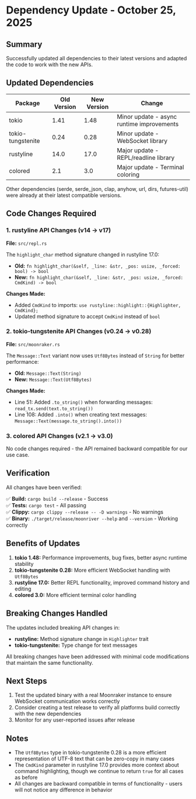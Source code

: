 # Dependency Update - October 25, 2025

## Summary

Successfully updated all dependencies to their latest versions and adapted the
code to work with the new APIs.

## Updated Dependencies

| Package           | Old Version | New Version | Change                                    |
| ----------------- | ----------- | ----------- | ----------------------------------------- |
| tokio             | 1.41        | 1.48        | Minor update - async runtime improvements |
| tokio-tungstenite | 0.24        | 0.28        | Minor update - WebSocket library          |
| rustyline         | 14.0        | 17.0        | Major update - REPL/readline library      |
| colored           | 2.1         | 3.0         | Major update - Terminal coloring          |

Other dependencies (serde, serde_json, clap, anyhow, url, dirs, futures-util)
were already at their latest compatible versions.

## Code Changes Required

### 1. rustyline API Changes (v14 → v17)

**File:** `src/repl.rs`

The `highlight_char` method signature changed in rustyline 17.0:

- **Old:**
  `fn highlight_char(&self, _line: &str, _pos: usize, _forced: bool) -> bool`
- **New:**
  `fn highlight_char(&self, _line: &str, _pos: usize, _forced: CmdKind) -> bool`

**Changes Made:**

- Added `CmdKind` to imports:
  `use rustyline::highlight::{Highlighter, CmdKind};`
- Updated method signature to accept `CmdKind` instead of `bool`

### 2. tokio-tungstenite API Changes (v0.24 → v0.28)

**File:** `src/moonraker.rs`

The `Message::Text` variant now uses `Utf8Bytes` instead of `String` for better
performance:

- **Old:** `Message::Text(String)`
- **New:** `Message::Text(Utf8Bytes)`

**Changes Made:**

- Line 51: Added `.to_string()` when forwarding messages:
  `read_tx.send(text.to_string())`
- Line 108: Added `.into()` when creating text messages:
  `Message::Text(message.to_string().into())`

### 3. colored API Changes (v2.1 → v3.0)

No code changes required - the API remained backward compatible for our use
case.

## Verification

All changes have been verified:

✅ **Build:** `cargo build --release` - Success\
✅ **Tests:** `cargo test` - All passing\
✅ **Clippy:** `cargo clippy --release -- -D warnings` - No warnings\
✅ **Binary:** `./target/release/moonriver --help` and `--version` - Working
correctly

## Benefits of Updates

1. **tokio 1.48:** Performance improvements, bug fixes, better async runtime
   stability
2. **tokio-tungstenite 0.28:** More efficient WebSocket handling with
   `Utf8Bytes`
3. **rustyline 17.0:** Better REPL functionality, improved command history and
   editing
4. **colored 3.0:** More efficient terminal color handling

## Breaking Changes Handled

The updates included breaking API changes in:

- **rustyline:** Method signature change in `Highlighter` trait
- **tokio-tungstenite:** Type change for text messages

All breaking changes have been addressed with minimal code modifications that
maintain the same functionality.

## Next Steps

1. Test the updated binary with a real Moonraker instance to ensure WebSocket
   communication works correctly
2. Consider creating a test release to verify all platforms build correctly with
   the new dependencies
3. Monitor for any user-reported issues after release

## Notes

- The `Utf8Bytes` type in tokio-tungstenite 0.28 is a more efficient
  representation of UTF-8 text that can be zero-copy in many cases
- The `CmdKind` parameter in rustyline 17.0 provides more context about command
  highlighting, though we continue to return `true` for all cases as before
- All changes are backward compatible in terms of functionality - users will not
  notice any difference in behavior
